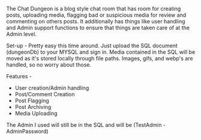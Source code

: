 The Chat Dungeon is a blog style chat room that has room for creating posts, uploading media, flagging bad or suspicious media for review and commenting on others posts. 
It additionally has things like user handling and Admin support functions to ensure that things are taken care of at the Admin level. 

Set-up - 
    Pretty easy this time around. Just upload the SQL document (dungeonDb) to your MYSQL and sign in. 
    Media contained in the SQL will be moved as it's stored locally through file paths. 
    Images, gifs, and webp's are handled, so no worry about those. 
    
Features - 
 -  User creation/Admin handling
 -  Post/Comment Creation
 -  Post Flagging
 -  Post Archiving
 -  Media Uploading


The Admin I used will still be in the SQL and will be (TestAdmin - AdminPassword)